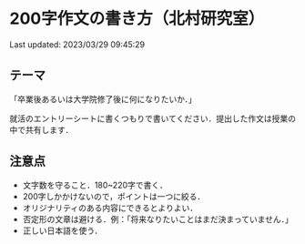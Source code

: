 # 200字作文の書き方（北村研究室）
Last updated: 2023/03/29 09:45:29

## テーマ

「卒業後あるいは大学院修了後に何になりたいか．」

就活のエントリーシートに書くつもりで書いてください．提出した作文は授業の中で共有します．

## 注意点
* 文字数を守ること．180~220字で書く．
* 200字しかかけないので，ポイントは一つに絞る．
* オリジナリティのある内容にできるとよりよい．
* 否定形の文章は避ける．例：「将来なりたいことはまだ決まっていません．」
* 正しい日本語を使う．
